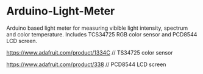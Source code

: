 # Arduino-Light-Meter

Arduino based light meter for measuring vibible light intensity, spectrum and color temperature. Includes TCS34725 RGB color sensor and PCD8544 LCD screen.

https://www.adafruit.com/product/1334C // TS34725 color sensor

https://www.adafruit.com/product/338 // PCD8544 LCD screen
